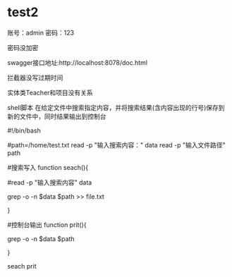 # test2
账号：admin
密码：123


密码没加密

swagger接口地址:http://localhost:8078/doc.html

拦截器没写过期时间

实体类Teacher和项目没有关系




shell脚本
在给定文件中搜索指定内容，并将搜索结果(含内容出现的行号)保存到新的文件中，同时结果输出到控制台

#!/bin/bash

#path=/home/test.txt
read -p "输入搜索内容：" data
read -p "输入文件路径"  path

#搜索写入
function seach(){

#read -p "输入搜索内容" data

grep -o -n $data $path >> file.txt

}

#控制台输出
function prit(){

grep -o -n $data $path

}

seach
prit







